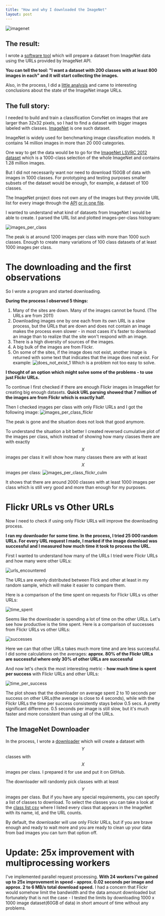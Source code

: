 ```yaml
---
title: "How and why I downloaded the ImageNet"
layout: post
---
```

![imagenet](/img/imagenet/imagenet.jpg)

## The result: 
I wrote a [software tool](https://github.com/mf1024/ImageNet-datasets-downloader) which will prepare a dataset from ImageNet data using the URLs provided by ImageNet API.

**You can tell the tool: "I want a dataset with 200 classes with at least 800 images in each" and it will start collecting the images.**

Also, in the process, I did a [little analysis](https://github.com/mf1024/data_analysis_notebooks/blob/master/imagenet_urls/ImageNet%20urls%20analysis.ipynb) and came to interesting conclusions about the state of the ImageNet image URLs.

## The full story:

I needed to build and train a classification ConvNet on images that are larger than 32x32 pixels, so I had to find a dataset with bigger images labeled with classes. [ImageNet](http://image-net.org) is one such dataset. 

ImageNet is widely used for benchmarking image classification models. It contains 14 million images in more than 20 000 categories. 

One way to get the data would be to go for the [ImageNet LSVRC 2012 dataset](http://academictorrents.com/collection/imagenet-lsvrc-2015) which is a 1000-class selection of the whole ImageNet and contains 1.28 million images.

But I did not necessarily want nor need to download 150GB of data with images in 1000 classes. For prototyping and testing purposes smaller subsets of the dataset would be enough, for example, a dataset of 100 classes.

The ImageNet project does not own any of the images but they provide URL list for every image through the [API](http://image-net.org/download-API) [or in one file](http://image-net.org/download-imageurls).

I wanted to understand what kind of datasets from ImageNet I would be able to create. I parsed the URL list and plotted images-per-class histogram: 

![images_per_class](/img/imagenet/images_per_class.png)

The peak is at around 1200 images per class with more than 1000 such classes. Enough to create many variations of 100 class datasets of at least 1000 images per class. 

# The downloading and the first observations

So I wrote a program and started downloading.

**During the process I observed 5 things:**
1. Many of the sites are down. Many of the images cannot be found. (The URLs are from 2011)
2. Downloading images one by one each from its own URL is a slow process, but the URLs that are down and does not contain an image makes the process even slower - in most cases it's faster to download an image than to realize that the site won't respond with an image. 
3. There is a high diversity of sources of the images.
4. A big bulk of the images are from Flickr.
5. On some of the sites, if the image does not exist, another image is returned with some text that indicates that the image does not exist. For example:
![does_not_exist_1](/img/imagenet/does_not_exist_1.jpg)
Which is a problem not too easy to solve.

**I thought of an option which might solve some of the problems - to use just Flickr URLs.**

To continue I first checked if there are enough Flickr images in ImageNet for creating big enough datasets. **Quick URL parsing showed that 7 million of the images are from Flickr which is exactly half.**

Then I checked images per class with only Flickr URLs and I got the following image:
![images_per_class_flickr](/img/imagenet/images_per_class_flickr.png)

The peak is gone and the situation does not look that good anymore. 

To understand the situation a bit better I created reversed cumulative plot of the images per class, which instead of showing how many classes there are with exactly $$X$$ images per class it will show how many classes there are with at least $$X$$ images per class:
![images_per_class_flickr_culm](/img/imagenet/images_per_class_flickr_culm.png)

It shows that there are around 2000 classes with at least 1000 images per class which is still very good and more than enough for my purposes.

# Flickr URLs vs Other URLs

Now I need to check if using only Flickr URLs will improve the downloading process. 

**I ran my downloader for some time. In the process, I tried 25 000 random URLs. For every URL request I made, I marked if the image download was successful and I measured how much time it took to process the URL.**

First I wanted to understand how many of the URLs I tried were Flickr URLs and how many were other URLs:

![urls_encountered](/img/imagenet/urls_encountered.png)

The URLs are evenly distributed between Flick and other at least in my random sample, which will make it easier to compare them.

Here is a comparison of the time spent on requests for Flickr URLs vs other URLs:

![time_spent](/img/imagenet/time_spent.png)

Seems like the downloader is spending a lot of time on the other URLs. Let's see how productive is the time spent. Here is a comparison of successes from Flickr URLs vs other URLs:

![successes](/img/imagenet/successes.png)

Here we can that other URLs takes much more time and are less successful. I did some calculations on the averages: **approx. 80% of the Flickr URLs are successful where only 30% of other URLs are successful** 


And now let's check the most interesting metric - **how much time is spent per success** with Flickr URLs and other URLs:

![time_per_success](/img/imagenet/time_per_success.png)

The plot shows that the downloader on average spent 2 to 10 seconds per success on other URLs(the average is close to 4 seconds), while with the Flickr URLs the time per success consistently stays below 0.5 secs. A pretty significant difference. 0.5 seconds per image is still slow, but it's much faster and more consistent than using all of the URLs.

## The ImageNet Downloader

In the process, I wrote a [downloader](https://github.com/mf1024/ImageNet-datasets-downloader) which will create a dataset with $$Y$$ classes with $$X$$ images per class. I prepared it for use and put it on GitHub. 

The downloader will randomly pick classes with at least $$Y$$ images per class. But if you have any special requirements, you can specify a list of classes to download. To select the classes you can take a look at the [class list csv](https://github.com/mf1024/ImageNet-datasets-downloader/blob/master/classes_in_imagenet.csv) where I listed every class that appears in the ImageNet with its name, id, and the URL counts.

By default, the downloader will use only Flickr URLs, but if you are brave enough and ready to wait more and you are ready to clean up your data from bad images you can turn that option off.


# Update: 25x improvement with multiprocessing workers

I've implemented parallel request processing. **With 24 workers I've gained up to 25x improvement in speed - approx. 0.02 seconds per image and approx. 2 to 6 MB/s total download speed.** I had a concern that Flickr would somehow limit the bandwidth and the data amount downloaded but fortunately that is not the case - I tested the limits by downloading 1000 x 1000 image dataset(60GB of data) in short amount of time without any problems.
